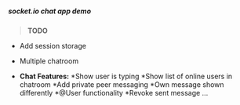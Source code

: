 ##### socket.io chat app demo
>**TODO**
* Add session storage

* Multiple chatroom

* **Chat Features:**
	*Show user is typing
	*Show list of online users in chatroom
	*Add private peer messaging
	*Own message shown differently
	*@User functionality
	*Revoke sent message
...
